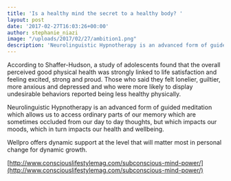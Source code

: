 ```yaml
---
title: 'Is a healthy mind the secret to a healthy body? '
layout: post
date: '2017-02-27T16:03:26+00:00'
author: stephanie_niazi
image: "/uploads/2017/02/27/ambition1.png"
description: 'Neurolinguistic Hypnotherapy is an advanced form of guided '
---
```

According to Shaffer-Hudson, a study of adolescents found that the overall perceived good physical health was strongly linked to life satisfaction and feeling excited, strong and proud. Those who said they felt lonelier, guiltier, more anxious and depressed and who were more likely to display undesirable behaviors reported being less healthy physically.

Neurolinguistic Hypnotherapy is an advanced form of guided meditation which allows us to access ordinary parts of our memory which are sometimes occluded from our day to day thoughts, but which impacts our moods, which in turn impacts our health and wellbeing.

Wellpro offers dynamic support at the level that will matter most in personal change for dynamic growth.

[http://www.consciouslifestylemag.com/subconscious-mind-power/](http://www.consciouslifestylemag.com/subconscious-mind-power/)